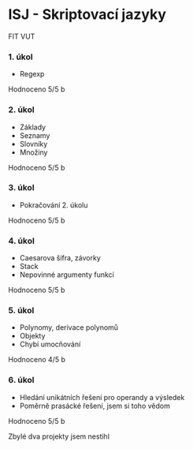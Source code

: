 # ISJ - Skriptovací jazyky
FIT VUT

### 1. úkol
* Regexp

Hodnoceno 5/5 b

### 2. úkol
* Základy
* Seznamy
* Slovníky
* Množiny

Hodnoceno 5/5 b

### 3. úkol
* Pokračování 2. úkolu

Hodnoceno 5/5 b

### 4. úkol
* Caesarova šifra, závorky
* Stack
* Nepovinné argumenty funkcí

Hodnoceno 5/5 b

### 5. úkol
* Polynomy, derivace polynomů
* Objekty
* Chybí umocňování

Hodnoceno 4/5 b

### 6. úkol
* Hledání unikátních řešení pro operandy a výsledek
* Poměrně prasácké řešení, jsem si toho vědom

Hodnoceno 5/5 b

Zbylé dva projekty jsem nestihl
